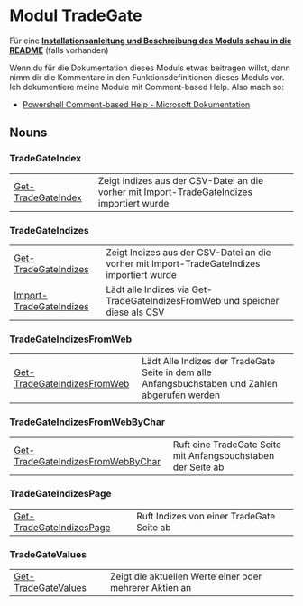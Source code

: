 # Modul TradeGate

Für eine [**Installationsanleitung und Beschreibung des Moduls schau in die README**](README.md) (falls vorhanden)

Wenn du für die Dokumentation dieses Moduls etwas beitragen willst, dann nimm dir die Kommentare in den Funktionsdefinitionen dieses Moduls vor.
Ich dokumentiere meine Module mit Comment-based Help. Also mach so:
 * [Powershell Comment-based Help - Microsoft Dokumentation](https://docs.microsoft.com/de-de/powershell/module/microsoft.powershell.core/about/about_comment_based_help?view=powershell-7.1)

## Nouns

### TradeGateIndex

<table>
<tr>
<td><a href="docs/Get-TradeGateIndex.md">Get-TradeGateIndex</a></td><td>Zeigt Indizes aus der CSV-Datei an die vorher mit
Import-TradeGateIndizes importiert wurde
</td>
</tr>
</table>

### TradeGateIndizes

<table>
<tr>
<td><a href="docs/Get-TradeGateIndizes.md">Get-TradeGateIndizes</a></td><td>Zeigt Indizes aus der CSV-Datei an die vorher mit
Import-TradeGateIndizes importiert wurde
</td>
</tr>
<tr>
<td><a href="docs/Import-TradeGateIndizes.md">Import-TradeGateIndizes</a></td><td>Lädt alle Indizes via Get-TradeGateIndizesFromWeb
und speicher diese als CSV
</td>
</tr>
</table>

### TradeGateIndizesFromWeb

<table>
<tr>
<td><a href="docs/Get-TradeGateIndizesFromWeb.md">Get-TradeGateIndizesFromWeb</a></td><td>Lädt Alle Indizes der TradeGate Seite
in dem alle Anfangsbuchstaben und Zahlen abgerufen werden
</td>
</tr>
</table>

### TradeGateIndizesFromWebByChar

<table>
<tr>
<td><a href="docs/Get-TradeGateIndizesFromWebByChar.md">Get-TradeGateIndizesFromWebByChar</a></td><td>Ruft eine TradeGate Seite mit Anfangsbuchstaben
der Seite ab
</td>
</tr>
</table>

### TradeGateIndizesPage

<table>
<tr>
<td><a href="docs/Get-TradeGateIndizesPage.md">Get-TradeGateIndizesPage</a></td><td>Ruft Indizes von einer TradeGate Seite ab
</td>
</tr>
</table>

### TradeGateValues

<table>
<tr>
<td><a href="docs/Get-TradeGateValues.md">Get-TradeGateValues</a></td><td>Zeigt die aktuellen Werte einer oder mehrerer Aktien an
</td>
</tr>
</table>


